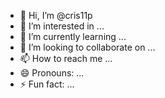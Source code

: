 - 👋 Hi, I’m @cris11p
- 👀 I’m interested in ...
- 🌱 I’m currently learning ...
- 💞️ I’m looking to collaborate on ...
- 📫 How to reach me ...
- 😄 Pronouns: ...
- ⚡ Fun fact: ...

<!---
cris11p/cris11p is a ✨ special ✨ repository because its `README.md` (this file) appears on your GitHub profile.
You can click the Preview link to take a look at your changes.
--->
